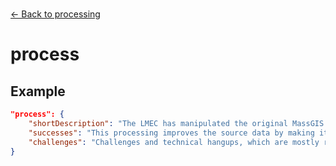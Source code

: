 ---
---

<br>

[← Back to processing](./processing.html)

# process

<template>
    <div v-if="this.dataLifecycle.processing" id = "container">
      <p class="larger-text">{{this.dataLifecycle.processing.properties.process.description}}</p>
      <p >Expected Type: <strong>{{this.dataLifecycle.processing.properties.process.type}}</strong></p>
    <table id ="property-table">
        <tr>
            <th>Property</th>
            <th>Expected Type</th>
            <th>Required</th>
            <th>Description</th>
        </tr>
        <tr v-for="item, index in this.dataLifecycle.processing.properties.process.properties" :key="index">
            <td><a :href="index + '.html'" >{{index}}</a></td>
            <td>{{item.type}}</td>
            <td></td>
            <td>{{item.description}}</td>
        </tr>
    </table> 
    </div>
</template>

<script>
import axios from 'axios'


export default {

    data() {
        return {
          schema: [],
          citation: [],
          dataEndpoints: [],
          subjectTagging: [],
          dataBiography: [],
          resourceConstellation: [],
          dataLifecycle: [],
        }
    },
    methods: {
        whatsUp(){
          console.log(this.dataEndpoints)
        }
    },
    computed: {
        data() {
            return this.$page.frontmatter
        }
    },
    created() {
        //returns a promise
        axios.get("https://raw.githubusercontent.com/nblmc/Data-Context/master/schema.json")
            .then(response => {
                this.schema = response.data.properties
                this.citation = response.data.properties.citation.properties
                this.dataEndpoints = response.data.properties.dataEndpoints
                this.subjectTagging = response.data.properties.subjectTagging.properties
                this.dataBiography = response.data.properties.dataBiography.properties
                this.resourceConstellation = response.data.properties.resourceConstellation.properties
                this.dataLifecycle = response.data.properties.dataLifecycle.properties
            }).catch(err => {
                console.log(err)
            })
    }
}
</script>

<style lang="stylus">

table#property-table
  width:100%

p.larger-text
  font-size 120%

</style>

## Example 

``` json
"process": {
	"shortDescription": "The LMEC has manipulated the original MassGIS towns file to create the data described by this record. This process was aimed to address the issue that the original MassGIS Towns Boundary file, which contains the most accurate geographies for municipal cities and towns in Massachusetts, does not contain census name or ID fields, which would facilitate the ability to join the official town data with other statistical information published by the census. Data is published by the census at the town level, but the census town geographies are generally less reliable than the frequently updated MassGIS boundaries. The goal was to create a new file that contains MassGIS geographies, but includes census attributes for each town. This processing uses Python and Python modules Geopandas and Difflib to perform a fuzzy string match between town names in both the official MassGIS towns data and the census towns data for Massachusetts. After performing the string match, the two files are joined, with the MassGIS data absorbing some of the census attributes, including census name and ID. The data is cleaned a bit, with extraneous cluttering field names removed. Resulting is a useful MassGIS town boundary file with census attributes. The full process can be followed along in the included Jupyter notebook tutorial.",
	"successes": "This processing improves the source data by making it compatible with census statistical information.",
	"challenges": "Challenges and technical hangups, which are mostly related to the idiosyncratic way towns are named across the two datasets, are described in full detail in the Jupyter tutorial."
}
```